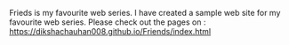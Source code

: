 Frieds is my favourite web series. I have created a sample web site for my favourite web series. 
Please check out the pages on : https://dikshachauhan008.github.io/Friends/index.html
